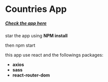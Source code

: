 
<h1>Countries App</h1>

<h5><a href='https://countriesapp22.netlify.app/'>Check the app here</a></h5>


<p>star the app using <b>NPM install</b></p>
<p>then npm start</p>
<p>this app use react and the followings packages:</p>
<ul>
  <li><b>axios</b></li>
  <li><b>sass</b></li>
  <li><b>react-router-dom</b></li>
</ul>
